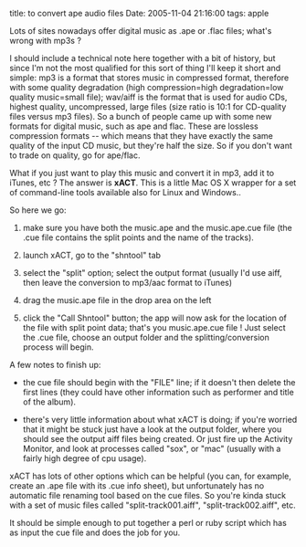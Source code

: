 title: to convert ape audio files
Date: 2005-11-04 21:16:00
tags: apple
 

Lots of sites nowadays offer digital music as .ape or .flac files; what's wrong with mp3s ?  
  
I should include a technical note here together with a bit of history, but since I'm not the most qualified for this sort of thing I'll keep it short and simple: mp3 is a format that stores music in compressed format, therefore with some quality degradation (high compression=high degradation=low quality music=small file); wav/aiff is the format that is used for audio CDs, highest quality, uncompressed, large files (size ratio is 10:1 for CD-quality files versus mp3 files). So a bunch of people came up with some new formats for digital music, such as ape and flac. These are lossless compression formats -- which means that they have exactly the same quality of the input CD music, but they're half the size. So if you don't want to trade on quality, go for ape/flac.  
  
What if you just want to play this music and convert it in mp3, add it to iTunes, etc ? The answer is **xACT**. This is a little Mac OS X wrapper for a set of command-line tools available also for Linux and Windows..  
  
So here we go:  


  

  1. make sure you have both the music.ape and the music.ape.cue file (the .cue file contains the split points and the name of the tracks).
  

  2. launch xACT, go to the "shntool" tab
  

  3. select the "split" option; select the output format (usually I'd use aiff, then leave the conversion to mp3/aac format to iTunes)
  

  4. drag the music.ape file in the drop area on the left
  

  5. click the "Call Shntool" button; the app will now ask for the location of the file with split point data; that's you music.ape.cue file ! Just select the .cue file, choose an output folder and the splitting/conversion process will begin.
  
  
A few notes to finish up:  


  

  * the cue file should begin with the "FILE" line; if it doesn't then delete the first lines (they could have other information such as performer and title of the album).
  

  * there's very little information about what xACT is doing; if you're worried that it might be stuck just have a look at the output folder, where you should see the output aiff files being created. Or just fire up the Activity Monitor, and look at processes called "sox", or "mac" (usually with a fairly high degree of cpu usage).
  
  
xACT has lots of other options which can be helpful (you can, for example, create an .ape file with its .cue info sheet), but unfortunately has no automatic file renaming tool based on the cue files. So you're kinda stuck with a set of music files called "split-track001.aiff", "split-track002.aiff", etc.

It should be simple enough to put together a perl or ruby script which has as input the cue file and does the job for you. 
